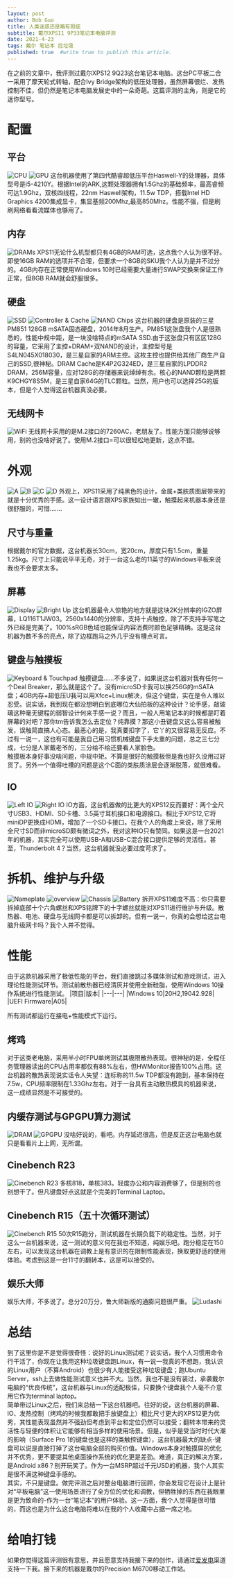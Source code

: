 ```yaml
---
layout: post
author: Bob Guo
title: 人类迷惑还是略有瑕疵
subtitle: 戴尔XPS11 9P33笔记本电脑评测
date: 2021-4-23
tags: 戴尔 笔记本 捡垃圾
published: true  #write true to publish this article.
---
```

在之前的文章中，我评测过戴尔XPS12 9Q23这台笔记本电脑。这台PC平板二合一采用了摩天轮式转轴，配合Ivy Bridge架构的低压处理器，虽然屏幕很烂、发热控制不佳，但仍然是笔记本电脑发展史中的一朵奇葩。这篇评测的主角，则是它的迷你型号。
# 配置
## 平台
![CPU](/img/xps11/cpu/die.jpg)
![GPU](/img/xps11/cpu/gpu.jpg)
这台机器使用了第四代酷睿超低压平台Haswell-Y的处理器，具体型号是i5-4210Y。根据Intel的ARK,这颗处理器拥有1.5Ghz的基础频率，最高睿频可达1.9Ghz，双核四线程，22nm Haswell架构，11.5w TDP，搭载Intel HD Graphics 4200集成显卡，集显基频200Mhz,最高850Mhz。性能不强，但是刷刷网络看看流媒体也够用了。
## 内存
![DRAMs](/img/xps11/teardown/memory.jpg)
XPS11无论什么机型都只有4GB的RAM可选，这点我个人认为很不好。即使16GB RAM的选项并不合理，但要求一个8GB的SKU我个人认为是并不过分的。4GB内存在正常使用Windows 10时已经需要大量进行SWAP交换来保证工作正常，但8GB RAM就会舒服很多。  
## 硬盘
![SSD](/img/xps11/ssd/overview.jpg)
![Controller & Cache](/img/xps11/ssd/cache.jpg)
![NAND Chips](/img/xps11/ssd/nand.jpg)
这台机器的硬盘是原装的三星PM851 128GB mSATA固态硬盘，2014年8月生产。PM851这张盘我个人是很熟悉的，性能中规中距，是一块没啥特点的mSATA SSD.由于这张盘只有区区128G的容量，它采用了主控+DRAM+双NAND的设计，主控型号是S4LN045X018030，是三星自家的ARM主控。这枚主控也提供给其他厂商生产自己的SSD,很神秘。DRAM Cache是K4P2G324ED，是三星自家的LPDDR2 DRAM，256M容量，应对128G的存储器来说绰绰有余。核心的NAND颗粒是两颗K9CHGY8S5M，是三星自家64G的TLC颗粒。当然，用户也可以选择25G的版本，但是个人觉得这台机器真没必要。
## 无线网卡
![WiFi](/img/xps11/teardown/wifi.jpg)
无线网卡采用的是M.2接口的7260AC，老朋友了。性能方面只能够说够用，别的也没啥好说了。使用M.2接口=可以很轻松地更新，这点不错。
# 外观
![A](/img/xps11/case/a.jpg)
![B](/img/xps11/case/b.jpg)
![C](/img/xps11/case/c.jpg)
![D](/img/xps11/case/d.jpg)
外观上，XPS11采用了纯黑色的设计，金属+类肤质图层带来的就是十分优秀的手感。这一设计语言跟XPS家族如出一辙，触摸起来机器本身还是很舒服的，可惜.......
## 尺寸与重量
根据戴尔的官方数据，这台机器长30cm，宽20cm，厚度只有1.5cm，重量1.25kg。尺寸上只能说平平无奇，对于一台这么老的11英寸的Windows平板来说我也不会要求太多。
## 屏幕
![Display](/img/xps11/case/b.jpg)
![Bright Up](/img/xps11/case/display.jpg)
这台机器最令人惊艳的地方就是这块2K分辨率的IGZO屏幕，LQ116T1JW03。2560x1440的分辨率，支持十点触控，除了不支持手写笔之外已经是完美了。100%sRGB色域也能保证内容消费时颜色足够精确。这是这台机器为数不多的亮点，除了边框跑马之外几乎没有槽点可言。
## 键盘与触摸板
![Keyboard & Touchpad](/img/xps11/case/c.jpg)
触摸键盘......不多说了，如果说这台机器对我有任何一个Deal Breaker，那么就是这个了。没有microSD卡我可以换256G的mSATA盘；4GB内存+超低压U我可以用Xfce+Linux解决，但这个键盘，实在是令人难以忍受。说实话，我到现在都没想明白到底哪位大仙拍板的这种设计？论手感，敲玻璃这种毫无键程的弱智设计何来手感一说？而且，一般人用笔记本的时候都是盯着屏幕的对吧？那你tm告诉我怎么去定位？纯靠摸？那这小丑键盘又这么容易被触发，误触简直搞人心态。最恶心的是，我真要扣字了，它丫的又很容易无反应。不过有一说一，这也有可能是我自己用习惯机械键盘下手太重的问题，总之三七分成，七分是人家戴老爷的，三分给不给还要看人家脸色。  
触摸板本身好事没啥问题，中规中矩。不算是很好的触摸板但是我也好久没用过好货了。另外一个值得吐槽的问题是这个C面的类肤质涂层会逐渐脱落，就很难看。
## IO
![Left IO](/img/xps11/case/io_left.jpg)
![Right IO](/img/xps11/case/io_right.jpg)
IO方面，这台机器做的比更大的XPS12反而要好：两个全尺寸USB3、HDMI、SD卡槽、3.5英寸耳机接口和电源接口。相比于XPS12,它将miniDP更换成HDMI，增加了一个SD卡接口。在我个人的角度上来说，除了采用全尺寸SD而非microSD颇有微词之外，我对这种IO只有赞同。如果这是一台2021年的机器，其实完全可以使用USB-A和USB-C混合接口提供足够的灵活性。甚至，Thunderbolt 4？当然，这台机器就没必要过度苛求了。
# 拆机、维护与升级
![Nameplate](/img/xps11/case/nameplate.jpg)
![overview](/img/xps11/teardown/overview.jpg)
![Chassis](/img/xps11/teardown/nothing.jpg)
![Battery](/img/xps11/teardown/battery.jpg)
拆开XPS11难度不高：你只需要拆掉底部十个六角螺丝和XPS铭牌下的十字螺丝就能对XPS11进行维护与升级。散热器、电池、硬盘与无线网卡都是可以拆卸的。但有一说一，你真的会想给这台电脑升级网卡吗？我个人并不觉得。
# 性能
由于这款机器采用了极低性能的平台，我们直接跳过多媒体测试和游戏测试，进入理论性能测试环节。测试前散热器已经清灰并使用全新硅脂，使用Windows 10操作系统进行性能测试。
|项目|版本|
|---|---|
|Windows 10|20H2,19042.928|
|UEFI Firmware|A05|

所有测试都运行在接电+性能模式下运行。
## 烤鸡
对于这类老电脑，采用半小时FPU单烤测试其极限散热表现。很神秘的是，全程任务管理器读出的CPU占用率都仅有88%左右，但HWMonitor报告100%占用。这台机器的散热表现说实话令人失望：连标称的11.5w TDP都没有跑到，基本保持在7.5w，CPU频率限制在1.33Ghz左右。对于一台具有主动散热模具的机器来说，这一成绩显然是不可接受的。
## 内缓存测试与GPGPU算力测试
![DRAM](/img/xps11/benchmark/cachemem.png)
![GPGPU](/img/xps11/benchmark/gpgpu.png)
没啥好说的，看吧。内存延迟很高，但是反正这台电脑也就只是看看片上上网，无所谓。
## Cinebench R23
![Cinebench R23](/img/xps11/benchmark/r23.jpg)
多核818，单核383。轻度办公和内容消费够了，但是别的也别想干了。但凡键盘好点这就是个完美的Terminal Laptop。
## Cinebench R15（五十次循环测试）
![Cinebench R15](/img/xps11/benchmark/r15.png)
50次R15跑分，测试机器在长期负载下的稳定性。当然，对于这么一台机器来说，这一测试的意义何在我也不知道，纯娱乐吧。跑分稳定在150左右，可以发现这台机器在调教上是有意识的在限制性能表现，换取更舒适的使用体验。考虑到这是一台11寸的翻转本，这是可以接受的。
## 娱乐大师
娱乐大师，不多说了。总分20万分，鲁大师新版的通膨问题很严重。
![Ludashi](/img/xps11/benchmark/ludashi.jpg)
# 总结
到了这里你是不是觉得很奇怪：说好的Linux测试呢？说实话，我个人习惯用命令行干活了，你现在让我用这种垃圾键盘跑Linux，有一说一我真的不想跑，我认识的Linux用户（不算Android）也很少有人能接受这种垃圾键盘；跑Ubuntu Server，ssh上去做性能测试意义也并不大。当然，我也不是没有装过，承袭戴尔电脑的“优良传统”，这台机器与Linux的适配极佳，只要换个键盘我个人毫不介意用它作为terminal laptop。  
简单带过Linux之后，我们来总结一下这台机器吧。往好的说，这台机器的屏幕、IO、发热控制（烤鸡的时候我都敢把手放键盘上）相比尺寸更大的XPS12更为优秀，其性能表现虽然并不强劲但考虑到平台和定位仍然可以接受；翻转本带来的灵活性与轻便的体积让它能够有相当多样的使用场景。但是，似乎是受当时时代大潮的影响（Surface Pro 1的键盘也是这样的类触控键盘），这台机器最大的缺点-键盘可以说是直接打掉了这台电脑全部的购买价值。Windows本身对触摸屏的优化并不优秀，更不要提其他桌面操作系统的优化更是差劲。难道，真正的解决方案，是Android x86？别开玩笑了。作为一台MSRP超过千元USD的机器，我个人其实是很不满这种键盘手感的。  
其实，不只是键盘。做完评测之后对整台电脑进行回顾，你会发现它在设计上是针对“平板电脑”这一使用场景进行了全方位的优化和调教，但牺牲掉的东西在我眼里是更为致命的-作为一台“笔记本”的用户体验。这一方面，我个人觉得是很可惜的，而这也是为什么这台电脑将难以在我的个人收藏中占据一席之地。  
# 给咱打钱
如果你觉得这篇评测很有意思，并且愿意支持我接下来的创作，请通过[爱发电](http://afdian.net/order/create?plan_id=e91a5b4a941b11ebbfec52540025c377)渠道支持一下我。接下来的机器是戴尔的Precision M6700移动工作站。